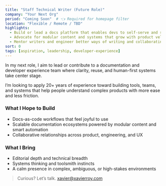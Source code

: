 ```yaml
---
title: "Staff Technical Writer (Future Role)"
company: "Your Next Org"
period: "Coming Soon"  # 👈 Required for homepage filter
location: "Flexible / Remote / TBD"
highlights:
  - Build or lead a docs platform that enables devs to self-serve and scale knowledge.
  - Advocate for modular content and systems that grow with product velocity.
  - Mentor writers and engineer better ways of writing and collaborating across functions.
sort: 0
tags: [aspiration, leadership, developer-experience]
---
```


In my next role, I aim to lead or contribute to a documentation and developer experience team where clarity, reuse, and human-first systems take center stage.

I’m looking to apply 20+ years of experience toward building tools, teams, and systems that help people understand complex products with more ease and less friction.

### What I Hope to Build

- Docs-as-code workflows that feel joyful to use
- Scalable documentation ecosystems powered by modular content and smart automation
- Collaborative relationships across product, engineering, and UX

### What I Bring

- Editorial depth and technical breadth
- Systems thinking and toolsmith instincts
- A calm presence in complex, ambiguous, or high-stakes environments

> Curious? Let’s talk. [xavier@xavierroy.com](mailto:xavier@xavierroy.com)
